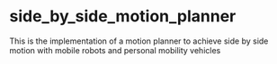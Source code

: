 # side_by_side_motion_planner
This is the implementation of a motion planner to achieve side by side motion with mobile robots and personal mobility vehicles
